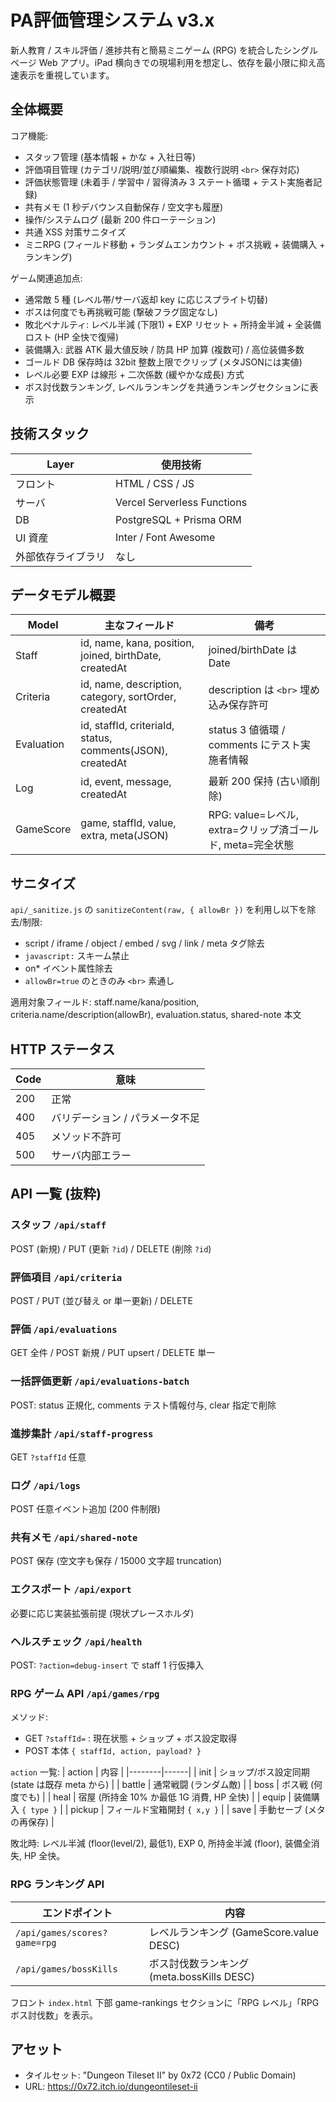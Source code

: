 # PA評価管理システム v3.x

新人教育 / スキル評価 / 進捗共有と簡易ミニゲーム (RPG) を統合したシングルページ Web アプリ。iPad 横向きでの現場利用を想定し、依存を最小限に抑え高速表示を重視しています。

## 全体概要

コア機能:
- スタッフ管理 (基本情報 + かな + 入社日等)
- 評価項目管理 (カテゴリ/説明/並び順編集、複数行説明 `<br>` 保存対応)
- 評価状態管理 (未着手 / 学習中 / 習得済み 3 ステート循環 + テスト実施者記録)
- 共有メモ (1 秒デバウンス自動保存 / 空文字も履歴)
- 操作/システムログ (最新 200 件ローテーション)
- 共通 XSS 対策サニタイズ
- ミニRPG (フィールド移動 + ランダムエンカウント + ボス挑戦 + 装備購入 + ランキング)

ゲーム関連追加点:
- 通常敵 5 種 (レベル帯/サーバ返却 key に応じスプライト切替)
- ボスは何度でも再挑戦可能 (撃破フラグ固定なし)
- 敗北ペナルティ: レベル半減 (下限1) + EXP リセット + 所持金半減 + 全装備ロスト (HP 全快で復帰)
- 装備購入: 武器 ATK 最大値反映 / 防具 HP 加算 (複数可) / 高位装備多数
- ゴールド DB 保存時は 32bit 整数上限でクリップ (メタJSONには実値)
- レベル必要 EXP は線形 + 二次係数 (緩やかな成長) 方式
- ボス討伐数ランキング, レベルランキングを共通ランキングセクションに表示

## 技術スタック

| Layer | 使用技術 |
|-------|----------|
| フロント | HTML / CSS / JS |
| サーバ | Vercel Serverless Functions |
| DB | PostgreSQL + Prisma ORM |
| UI 資産 | Inter / Font Awesome |
| 外部依存ライブラリ | なし |

## データモデル概要

| Model | 主なフィールド | 備考 |
|-------|----------------|------|
| Staff | id, name, kana, position, joined, birthDate, createdAt | joined/birthDate は Date |
| Criteria | id, name, description, category, sortOrder, createdAt | description は `<br>` 埋め込み保存許可 |
| Evaluation | id, staffId, criteriaId, status, comments(JSON), createdAt | status 3 値循環 / comments にテスト実施者情報 |
| Log | id, event, message, createdAt | 最新 200 保持 (古い順削除) |
| GameScore | game, staffId, value, extra, meta(JSON) | RPG: value=レベル, extra=クリップ済ゴールド, meta=完全状態 |


## サニタイズ

`api/_sanitize.js` の `sanitizeContent(raw, { allowBr })` を利用し以下を除去/制限:
- script / iframe / object / embed / svg / link / meta タグ除去
- `javascript:` スキーム禁止
- on* イベント属性除去
- `allowBr=true` のときのみ `<br>` 素通し

適用対象フィールド: staff.name/kana/position, criteria.name/description(allowBr), evaluation.status, shared-note 本文

## HTTP ステータス

| Code | 意味 |
|------|------|
| 200 | 正常 |
| 400 | バリデーション / パラメータ不足 |
| 405 | メソッド不許可 |
| 500 | サーバ内部エラー |

## API 一覧 (抜粋)

### スタッフ `/api/staff`
POST (新規) / PUT (更新 `?id`) / DELETE (削除 `?id`)

### 評価項目 `/api/criteria`
POST / PUT (並び替え or 単一更新) / DELETE

### 評価 `/api/evaluations`
GET 全件 / POST 新規 / PUT upsert / DELETE 単一

### 一括評価更新 `/api/evaluations-batch`
POST: status 正規化, comments テスト情報付与, clear 指定で削除

### 進捗集計 `/api/staff-progress`
GET `?staffId` 任意

### ログ `/api/logs`
POST 任意イベント追加 (200 件制限)

### 共有メモ `/api/shared-note`
POST 保存 (空文字も保存 / 15000 文字超 truncation)

### エクスポート `/api/export`
必要に応じ実装拡張前提 (現状プレースホルダ)

### ヘルスチェック `/api/health`
POST: `?action=debug-insert` で staff 1 行仮挿入

### RPG ゲーム API `/api/games/rpg`

メソッド:
- GET `?staffId=` : 現在状態 + ショップ + ボス設定取得
- POST 本体 `{ staffId, action, payload? }`

`action` 一覧:
| action | 内容 |
|--------|------|
| init | ショップ/ボス設定同期 (state は既存 meta から) |
| battle | 通常戦闘 (ランダム敵) |
| boss | ボス戦 (何度でも) |
| heal | 宿屋 (所持金 10% か最低 1G 消費, HP 全快) |
| equip | 装備購入 `{ type }` |
| pickup | フィールド宝箱開封 `{ x,y }` |
| save | 手動セーブ (メタの再保存) |

敗北時: レベル半減 (floor(level/2), 最低1), EXP 0, 所持金半減 (floor), 装備全消失, HP 全快。

### RPG ランキング API
| エンドポイント | 内容 |
|----------------|------|
| `/api/games/scores?game=rpg` | レベルランキング (GameScore.value DESC) |
| `/api/games/bossKills` | ボス討伐数ランキング (meta.bossKills DESC) |

フロント `index.html` 下部 game-rankings セクションに「RPG レベル」「RPG ボス討伐数」を表示。

## アセット

- タイルセット: "Dungeon Tileset II" by 0x72 (CC0 / Public Domain)
- URL: https://0x72.itch.io/dungeontileset-ii

